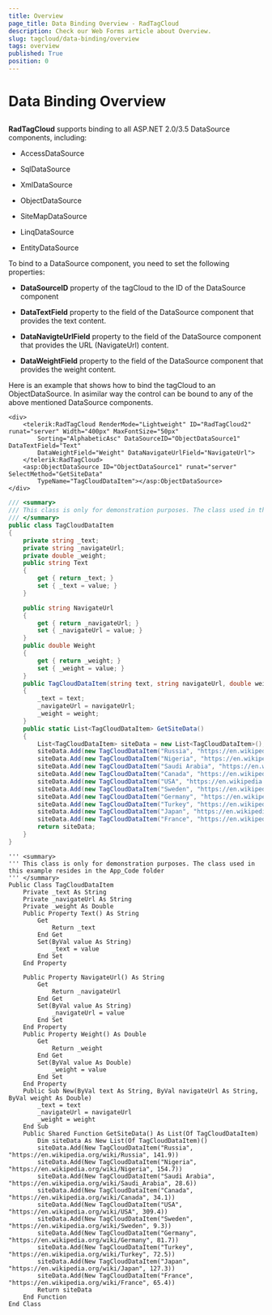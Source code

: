 ```yaml
---
title: Overview
page_title: Data Binding Overview - RadTagCloud
description: Check our Web Forms article about Overview.
slug: tagcloud/data-binding/overview
tags: overview
published: True
position: 0
---
```


# Data Binding Overview



## 

**RadTagCloud** supports binding to all ASP.NET 2.0/3.5 DataSource components, including:

* AccessDataSource

* SqlDataSource

* XmlDataSource

* ObjectDataSource

* SiteMapDataSource

* LinqDataSource

* EntityDataSource



To bind to a DataSource component, you need to set the following properties:

* **DataSourceID** property of the tagCloud to the ID of the DataSource component

* **DataTextField** property to the field of the DataSource component that provides the text content.

* **DataNavigteUrlField** property to the field of the DataSource component that provides the URL (NavigateUrl) content.

* **DataWeightField** property to the field of the DataSource component that provides the weight content.



Here is an example that shows how to bind the tagCloud to an ObjectDataSource. In asimilar way the control can be bound to any of the above mentioned DataSource components.

````ASP.NET
<div>
	<telerik:RadTagCloud RenderMode="Lightweight" ID="RadTagCloud2" runat="server" Width="400px" MaxFontSize="50px"
		Sorting="AlphabeticAsc" DataSourceID="ObjectDataSource1" DataTextField="Text"
		DataWeightField="Weight" DataNavigateUrlField="NavigateUrl">
	</telerik:RadTagCloud>
	<asp:ObjectDataSource ID="ObjectDataSource1" runat="server" SelectMethod="GetSiteData"
		TypeName="TagCloudDataItem"></asp:ObjectDataSource>
</div>
````

````C#
/// <summary>
/// This class is only for demonstration purposes. The class used in this example resides in the App_Code folder
/// </summary>
public class TagCloudDataItem
{
	private string _text;
	private string _navigateUrl;
	private double _weight;
	public string Text
	{
		get { return _text; }
		set { _text = value; }
	}

	public string NavigateUrl
	{
		get { return _navigateUrl; }
		set { _navigateUrl = value; }
	}
	public double Weight
	{
		get { return _weight; }
		set { _weight = value; }
	}
	public TagCloudDataItem(string text, string navigateUrl, double weight)
	{
		_text = text;
		_navigateUrl = navigateUrl;
		_weight = weight;
	}
	public static List<TagCloudDataItem> GetSiteData()
	{
		List<TagCloudDataItem> siteData = new List<TagCloudDataItem>();
		siteData.Add(new TagCloudDataItem("Russia", "https://en.wikipedia.org/wiki/Russia", 141.9));
		siteData.Add(new TagCloudDataItem("Nigeria", "https://en.wikipedia.org/wiki/Nigeria", 154.7));
		siteData.Add(new TagCloudDataItem("Saudi Arabia", "https://en.wikipedia.org/wiki/Saudi_Arabia", 28.6));
		siteData.Add(new TagCloudDataItem("Canada", "https://en.wikipedia.org/wiki/Canada", 34.1));
		siteData.Add(new TagCloudDataItem("USA", "https://en.wikipedia.org/wiki/USA", 309.4));
		siteData.Add(new TagCloudDataItem("Sweden", "https://en.wikipedia.org/wiki/Sweden", 9.3));
		siteData.Add(new TagCloudDataItem("Germany", "https://en.wikipedia.org/wiki/Germany", 81.7));
		siteData.Add(new TagCloudDataItem("Turkey", "https://en.wikipedia.org/wiki/Turkey", 72.5));
		siteData.Add(new TagCloudDataItem("Japan", "https://en.wikipedia.org/wiki/Japan", 127.3));
		siteData.Add(new TagCloudDataItem("France", "https://en.wikipedia.org/wiki/France", 65.4));
		return siteData;
	}
}
````
````VB
''' <summary>
''' This class is only for demonstration purposes. The class used in this example resides in the App_Code folder
''' </summary>
Public Class TagCloudDataItem
	Private _text As String
	Private _navigateUrl As String
	Private _weight As Double
	Public Property Text() As String
		Get
			Return _text
		End Get
		Set(ByVal value As String)
			_text = value
		End Set
	End Property

	Public Property NavigateUrl() As String
		Get
			Return _navigateUrl
		End Get
		Set(ByVal value As String)
			_navigateUrl = value
		End Set
	End Property
	Public Property Weight() As Double
		Get
			Return _weight
		End Get
		Set(ByVal value As Double)
			_weight = value
		End Set
	End Property
	Public Sub New(ByVal text As String, ByVal navigateUrl As String, ByVal weight As Double)
		_text = text
		_navigateUrl = navigateUrl
		_weight = weight
	End Sub
	Public Shared Function GetSiteData() As List(Of TagCloudDataItem)
		Dim siteData As New List(Of TagCloudDataItem)()
		siteData.Add(New TagCloudDataItem("Russia", "https://en.wikipedia.org/wiki/Russia", 141.9))
		siteData.Add(New TagCloudDataItem("Nigeria", "https://en.wikipedia.org/wiki/Nigeria", 154.7))
		siteData.Add(New TagCloudDataItem("Saudi Arabia", "https://en.wikipedia.org/wiki/Saudi_Arabia", 28.6))
		siteData.Add(New TagCloudDataItem("Canada", "https://en.wikipedia.org/wiki/Canada", 34.1))
		siteData.Add(New TagCloudDataItem("USA", "https://en.wikipedia.org/wiki/USA", 309.4))
		siteData.Add(New TagCloudDataItem("Sweden", "https://en.wikipedia.org/wiki/Sweden", 9.3))
		siteData.Add(New TagCloudDataItem("Germany", "https://en.wikipedia.org/wiki/Germany", 81.7))
		siteData.Add(New TagCloudDataItem("Turkey", "https://en.wikipedia.org/wiki/Turkey", 72.5))
		siteData.Add(New TagCloudDataItem("Japan", "https://en.wikipedia.org/wiki/Japan", 127.3))
		siteData.Add(New TagCloudDataItem("France", "https://en.wikipedia.org/wiki/France", 65.4))
		Return siteData
	End Function
End Class
````

